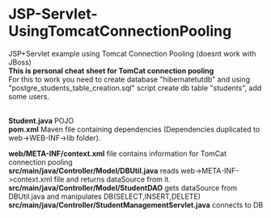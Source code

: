 # JSP-Servlet-UsingTomcatConnectionPooling
JSP+Servlet example using Tomcat Connection Pooling (doesnt work with JBoss)</br>
<b>This is personal cheat sheet for TomCat connection pooling</b>
</br>For this to work you need to create database "hibernatetutdb" and using "postgre_students_table_creation.sql" script create db table "students", add some users.
</br>
</br>

<b>Student.java</b>  POJO </br>
<b>pom.xml</b> Maven file containing dependencies (Dependencies duplicated to web->WEB-INF->lib folder).</br>

<b>web/META-INF/context.xml</b> file contains information for TomCat connection pooling </br>
<b>src/main/java/Controller/Model/DBUtil.java</b> reads web->META-INF->context.xml file and returns dataSource from it.</br>
<b>src/main/java/Controller/Model/StudentDAO</b> gets dataSource from DBUtil.java and manipulates DB(SELECT,INSERT,DELETE)</br>
<b>src/main/java/Controller/StudentManagementServlet.java</b> connects to DB</br>
 

